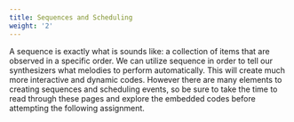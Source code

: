 ```yaml
---
title: Sequences and Scheduling
weight: '2'
---
```


A sequence is exactly what is sounds like: a collection of items that are observed in a specific order. We can utilize sequence in order to tell our synthesizers what melodies to perform automatically. This will create much more interactive and dynamic codes. However there are many elements to creating sequences and scheduling events, so be sure to take the time to read through these pages and explore the embedded codes before attempting the following assignment. 